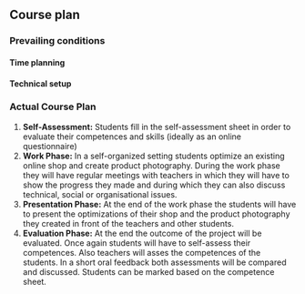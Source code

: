 ## Course plan

### Prevailing conditions

#### Time planning

#### Technical setup

### Actual Course Plan

1. **Self-Assessment:** Students fill in the self-assessment sheet in order to evaluate their competences and skills \(ideally as an online questionnaire\)
2. **Work Phase:** In a self-organized setting students optimize an existing online shop and create product photography. During the work phase they will have regular meetings with teachers in which they will have to show the progress they made and during which they can also discuss technical, social or organisational issues.
3. **Presentation Phase:** At the end of the work phase the students will have to present the optimizations of their shop and the product photography they created in front of the teachers and other students.
4. **Evaluation Phase:** At the end the outcome of the project will be evaluated. Once again students will have to self-assess their competences. Also teachers will asses the competences of the students. In a short oral feedback both assessments will be compared and discussed. Students can be marked based on the competence sheet.

## 

## 



